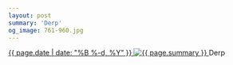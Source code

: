 ```yaml
---
layout: post
summary: 'Derp'
og_image: 761-960.jpg
---
```


<p>
 <time>
  <a href="/761">
   {{ page.date | date: "%B %-d, %Y" }}
  </a>
 </time>
 <a href="/761">
  <img alt="{{ page.summary }}" data-taken="6/10/2018" sizes="(min-width: 700px) 50vw, calc(100vw - 2rem)" src="{{ site.assets_url }}/761-480.jpg" srcset="{{ site.assets_url }}/761-240.jpg 240w, {{ site.assets_url }}/761-480.jpg 480w, {{ site.assets_url }}/761-720.jpg 720w, {{ site.assets_url }}/761-960.jpg 960w"/>
 </a>
 <span>
  Derp
 </span>
</p>
